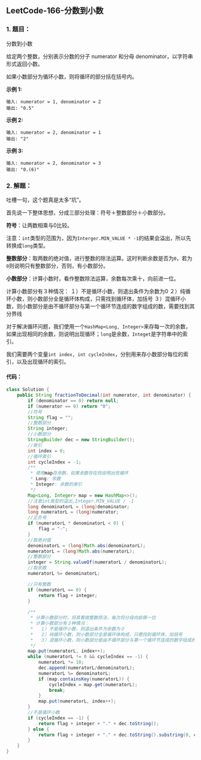 ## LeetCode-166-分数到小数

### 1. 题目：

分数到小数

给定两个整数，分别表示分数的分子 numerator 和分母 denominator，以字符串形式返回小数。

如果小数部分为循环小数，则将循环的部分括在括号内。

**示例 1:**

```
输入: numerator = 1, denominator = 2
输出: "0.5"
```

**示例 2:**

```
输入: numerator = 2, denominator = 1
输出: "2"
```

**示例 3:**

```
输入: numerator = 2, denominator = 3
输出: "0.(6)"
```

### 2. 解题：

吐槽一句，这个题真是太多“坑”。

首先说一下整体思想，分成三部分处理：符号＋整数部分＋小数部分。

**符号**：让两数相乘与0比较。

​	注意：`int`类型的范围为，因为`Interger.MIN_VALUE * -1`的结果会溢出，所以先转换成`long`类型。

**整数部分**：取两数的绝对值，进行整数的除法运算。这时判断余数是否为`0`，若为`0`则说明只有整数部分，否则，有小数部分。

**小数部分**：计算小数时，看作整数除法运算，余数每次乘十，向前进一位。

计算小数部分有３种情况：
    １）不是循环小数，则退出条件为余数为0
    ２）纯循环小数，则小数部分全是循环体构成，只需找到循环体，加括号
    ３）混循环小数，则小数部分是由不循环部分与第一个循环节连成的数字组成的数，需要找到其分界线

对于解决循环问题，我们使用一个`HashMap<Long, Integer>`来存每一次的余数，如果出现相同的余数，则说明出现循环；`long`是余数，`Integet`是字符串中的索引。

我们需要两个变量`int index, int cycleIndex`，分别用来存小数部分每位的索引，以及出现循环的索引。

#### 代码：

```java
class Solution {
    public String fractionToDecimal(int numerator, int denominator) {
        if (denominator == 0) return null;
        if (numerator == 0) return "0";
        //符号
        String flag = "";
        //整数部分
        String integer;
        //小数部分
        StringBuilder dec = new StringBuilder();
        //索引
        int index = 0;
        //循环索引
        int cycleIndex = -1;
        /**
         * 使用map存余数，如果余数存在则说明出现循环
         * Long: 余数
         * Integer: 余数的索引
         */
        Map<Long, Integer> map = new HashMap<>();
        //注意int类型的溢出,Integer.MIN_VALUE / -1
        long denominatorL = (long)denominator;
        long numeratorL = (long)numerator;
        //正负号
        if (numeratorL * denominatorL < 0) {
            flag = "-";
        }
        //取绝对值
        denominatorL = (long)Math.abs(denominatorL);
        numeratorL = (long)Math.abs(numeratorL);
        //整数部分
        integer = String.valueOf(numeratorL / denominatorL);
        //取余数
        numeratorL %= denominatorL;

        //只有整数
        if (numeratorL == 0) {
            return flag + integer;
        }
        
        /**
         * 计算小数部分时，将其看做整数除法，每次将分母向前移一位
         * 计算小数部分有３种情况：
         * 　１）不是循环小数，则退出条件为余数为０
         * 　２）纯循环小数，则小数部分全是循环体构成，只需找到循环体，加括号
         * 　３）混循环小数，则小数部分是由不循环部分与第一个循环节连成的数字组成的数，需要找到其分界线
         */
        map.put(numeratorL, index++);
        while (numeratorL != 0 && cycleIndex == -1) {
            numeratorL *= 10;
            dec.append(numeratorL/denominatorL);
            numeratorL %= denominatorL;
            if (map.containsKey(numeratorL)) {
                cycleIndex = map.get(numeratorL);
                break;
            }
            map.put(numeratorL, index++);
        }
        //不是循环小数
        if (cycleIndex == -1) {
            return flag + integer + "." + dec.toString();
        } else {
            return flag + integer + "." + dec.toString().substring(0, cycleIndex) + "(" + dec.toString().substring(cycleIndex) + ")";
        }
    }
}
```

